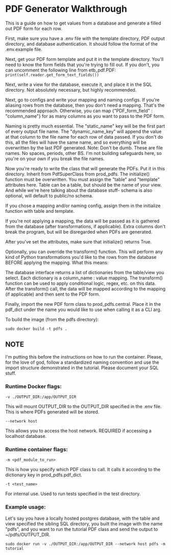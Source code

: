 # PDF Generator Walkthrough

This is a guide on how to get values from a database and generate a filled out PDF form for each row.

First, make sure you have a .env file with the template directory, PDF output directory, and database authentication. It should follow the format of the .env.example file.

Next, get your PDF form template and put it in the template directory. You'll need to know the form fields that you're trying to fill out. If you don't, you can uncomment the following line from etb_pdf.PDF: ```print(self.reader.get_form_text_fields())```

Next, write a view for the database, execute it, and place it in the SQL directory. Not absolutely necessary, but highly recommended.

Next, go to configs and write your mapping and naming configs. If you're aliasing rows from the database, then you don't need a mapping. That's the recommended approach. Otherwise, you can map {"PDF_form_field" : "column_name"} for as many columns as you want to pass to the PDF form.

Naming is pretty much essential. The "static_name" key will be the first part of every output file name. The "dynamic_name_key" will append the value at that column to the file name for each row of data passed. If you don't do this, all the files will have the same name, and so everything will be overwritten by the last PDF generated. Note: Don't be dumb. These are file names. No spaces, periods, other BS. I'm not building safeguards here, so you're on your own if you break the file names.

Now you're ready to write the class that will generate the PDFs. Put it in this directory. Inherit from PdfSuperClass from prod_pdfs. The initialize() function must be overwritten. You must assign the "table" and "template" attributes here. Table can be a table, but should be the name of your view. And while we're here talking about the database stuff- schema is also optional, will default to public/no schema.

If you chose a mapping and/or naming config, assign them in the initialize function with table and template. 

If you're not applying a mapping, the data will be passed as it is gathered from the database (after transformations, if applicable). Extra columns don't break the program, but will be disregarded when PDFs are generated.

After you've set the attributes, make sure that initialize() returns True.

Optionally, you can override the transform() function. This will perform any kind of Python transformations you'd like to the rows from the database BEFORE applying the mapping. What this means:

The database interface returns a list of dictionaries from the table/view you select. Each dictionary is a column_name : value mapping. The transform() function can be used to apply conditional logic, regex, etc. on this data. After the transform() call, the data will be mapped according to the mapping (if applicable) and then sent to the PDF form.

Finally, import the new PDF form class to prod_pdfs.central. Place it in the pdf_dict under the name you would like to use when calling it as a CLI arg.

To build the image (from the pdfs directory):

```sudo docker build -t pdfs .```

## NOTE

I'm putting this before the instructions on how to run the container. Please, for the love of god, follow a standardized naming convention and use the import structure demonstrated in the tutorial. Please document your SQL stuff. 

### Runtime Docker flags:

```-v ./OUTPUT_DIR:/app/OUTPUT_DIR```

This will mount OUTPUT_DIR to the OUTPUT_DIR specified in the .env file. This is where PDFs generated will be stored.

```--network host```

This allows you to access the host network. REQUIRED if accessing a localhost database.


### Runtime container flags:

```-m <pdf_module_to_run>```

This is how you specify which PDF class to call. It calls it according to the dictionary key in prod_pdfs.pdf_dict.

```-t <test_name>```

For internal use. Used to run tests specified in the test directory.


### Example usage:

Let's say you have a locally hosted postgres database, with the table and view specified the sibling SQL directory, you built the image with the name "pdfs", and you want to run the tutorial PDF class and send the output to ~/pdfs/OUTPUT_DIR.

```sudo docker run -v ./OUTPUT_DIR:/app/OUTPUT_DIR --network host pdfs -m tutorial```


